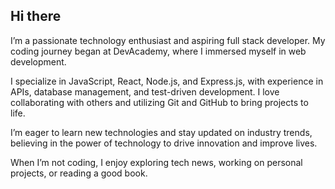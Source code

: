 ## Hi there 

I’m a passionate technology enthusiast and aspiring full stack developer. My coding journey began at DevAcademy, where I immersed myself in web development.

I specialize in JavaScript, React, Node.js, and Express.js, with experience in APIs, database management, and test-driven development. I love collaborating with others and utilizing Git and GitHub to bring projects to life.

I’m eager to learn new technologies and stay updated on industry trends, believing in the power of technology to drive innovation and improve lives.

When I’m not coding, I enjoy exploring tech news, working on personal projects, or reading a good book.

